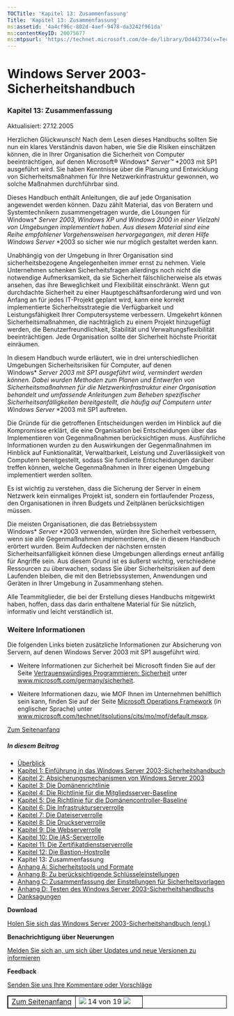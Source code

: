 ```yaml
---
TOCTitle: 'Kapitel 13: Zusammenfassung'
Title: 'Kapitel 13: Zusammenfassung'
ms:assetid: '4a4cf96c-802d-4aef-9478-da3242f961da'
ms:contentKeyID: 20075677
ms:mtpsurl: 'https://technet.microsoft.com/de-de/library/Dd443734(v=TechNet.10)'
---
```


Windows Server 2003-Sicherheitshandbuch
=======================================

### Kapitel 13: Zusammenfassung

Aktualisiert: 27.12.2005

Herzlichen Glückwunsch! Nach dem Lesen dieses Handbuchs sollten Sie nun ein klares Verständnis davon haben, wie Sie die Risiken einschätzen können, die in Ihrer Organisation die Sicherheit von Computer beeinträchtigen, auf denen Microsoft® Windows* *Server™* *2003 mit SP1 ausgeführt wird. Sie haben Kenntnisse über die Planung und Entwicklung von Sicherheitsmaßnahmen für Ihre Netzwerkinfrastruktur gewonnen, wo solche Maßnahmen durchführbar sind.

Dieses Handbuch enthält Anleitungen, die auf jede Organisation angewendet werden können. Dazu zählt Material, das von Beratern und Systemtechnikern zusammengetragen wurde, die Lösungen für Windows* *Server* *2003, Windows* *XP und Windows* *2000 in einer Vielzahl von Umgebungen implementiert haben. Aus diesem Material sind eine Reihe empfohlener Vorgehensweisen hervorgegangen, mit deren Hilfe Windows* *Server* *2003 so sicher wie nur möglich gestaltet werden kann.

Unabhängig von der Umgebung in Ihrer Organisation sind sicherheitsbezogene Angelegenheiten immer ernst zu nehmen. Viele Unternehmen schenken Sicherheitsfragen allerdings noch nicht die notwendige Aufmerksamkeit, da sie Sicherheit fälschlicherweise als etwas ansehen, das ihre Beweglichkeit und Flexibilität einschränkt. Wenn gut durchdachte Sicherheit zu einer Hauptgeschäftsanforderung wird und von Anfang an für jedes IT-Projekt geplant wird, kann eine korrekt implementierte Sicherheitsstrategie die Verfügbarkeit und Leistungsfähigkeit Ihrer Computersysteme verbessern. Umgekehrt können Sicherheitsmaßnahmen, die nachträglich zu einem Projekt hinzugefügt werden, die Benutzerfreundlichkeit, Stabilität und Verwaltungsflexibilität beeinträchtigen. Jede Organisation sollte der Sicherheit höchste Priorität einräumen.

In diesem Handbuch wurde erläutert, wie in drei unterschiedlichen Umgebungen Sicherheitsrisiken für Computer, auf denen Windows* *Server* *2003 mit SP1 ausgeführt wird, vermindert werden können. Dabei wurden Methoden zum Planen und Entwerfen von Sicherheitsmaßnahmen für die Netzwerkinfrastruktur einer Organisation behandelt und umfassende Anleitungen zum Beheben spezifischer Sicherheitsanfälligkeiten bereitgestellt, die häufig auf Computern unter Windows* *Server* *2003 mit SP1 auftreten.

Die Gründe für die getroffenen Entscheidungen werden im Hinblick auf die Kompromisse erklärt, die eine Organisation bei Entscheidungen über das Implementieren von Gegenmaßnahmen berücksichtigen muss. Ausführliche Informationen wurden zu den Auswirkungen der Gegenmaßnahmen im Hinblick auf Funktionalität, Verwaltbarkeit, Leistung und Zuverlässigkeit von Computern bereitgestellt, sodass Sie fundierte Entscheidungen darüber treffen können, welche Gegenmaßnahmen in Ihrer eigenen Umgebung implementiert werden sollten.

Es ist wichtig zu verstehen, dass die Sicherung der Server in einem Netzwerk kein einmaliges Projekt ist, sondern ein fortlaufender Prozess, den Organisationen in ihren Budgets und Zeitplänen berücksichtigen müssen.

Die meisten Organisationen, die das Betriebssystem Windows* *Server* *2003 verwenden, würden ihre Sicherheit verbessern, wenn sie alle Gegenmaßnahmen implementieren, die in diesem Handbuch erörtert wurden. Beim Aufdecken der nächsten ernsten Sicherheitsanfälligkeit können diese Umgebungen allerdings erneut anfällig für Angriffe sein. Aus diesem Grund ist es äußerst wichtig, verschiedene Ressourcen zu überwachen, sodass Sie über Sicherheitsrisiken auf dem Laufenden bleiben, die mit den Betriebssystemen, Anwendungen und Geräten in Ihrer Umgebung in Zusammenhang stehen.

Alle Teammitglieder, die bei der Erstellung dieses Handbuchs mitgewirkt haben, hoffen, dass das darin enthaltene Material für Sie nützlich, informativ und leicht verständlich ist.

### Weitere Informationen

Die folgenden Links bieten zusätzliche Informationen zur Absicherung von Servern, auf denen Windows Server 2003 mit SP1 ausgeführt wird.

-   Weitere Informationen zur Sicherheit bei Microsoft finden Sie auf der Seite [Vertrauenswürdiges Programmieren: Sicherheit](http://www.microsoft.com/germany/sicherheit/) unter www.microsoft.com/germany/sicherheit.

-   Weitere Informationen dazu, wie MOF Ihnen im Unternehmen behilflich sein kann, finden Sie auf der Seite [Microsoft Operations Framework](http://www.microsoft.com/technet/itsolutions/cits/mo/mof/default.mspx) (in englischer Sprache) unter www.microsoft.com/technet/itsolutions/cits/mo/mof/default.mspx.

[](#mainsection)[Zum Seitenanfanq](#mainsection)

##### In diesem Beitrag

-   [Überblick](https://technet.microsoft.com/de-de/library/303c53d5-6b76-46e1-8ee3-7d8c99891129(v=TechNet.10))
-   [Kapitel 1: Einführung in das Windows Server 2003-Sicherheitshandbuch](https://technet.microsoft.com/de-de/library/b0015e61-fe4e-4523-a875-ef8b971da55c(v=TechNet.10))
-   [Kapitel 2: Absicherungsmechanismen von Windows Server 2003](https://technet.microsoft.com/de-de/library/015a5e65-1d76-48df-9657-6fe516a5095a(v=TechNet.10))
-   [Kapitel 3: Die Domänenrichtlinie](https://technet.microsoft.com/de-de/library/70e3e562-9517-4fb9-b617-ef7854a0f03c(v=TechNet.10))
-   [Kapitel 4: Die Richtlinie für die Mitgliedsserver-Baseline](https://technet.microsoft.com/de-de/library/7fd4e7b6-32b3-4fe8-a323-7c01d0c86c51(v=TechNet.10))
-   [Kapitel 5: Die Richtlinie für die Domänencontroller-Baseline](https://technet.microsoft.com/de-de/library/f86f67bd-c150-4d0d-ad85-ff13a01afb01(v=TechNet.10))
-   [Kapitel 6: Die Infrastrukturserverrolle](https://technet.microsoft.com/de-de/library/5914ba9b-2fe2-4886-8171-a908521836ec(v=TechNet.10))
-   [Kapitel 7: Die Dateiserverrolle](https://technet.microsoft.com/de-de/library/2b1536d0-9610-4fb5-93b4-72f62d9e2ff3(v=TechNet.10))
-   [Kapitel 8: Die Druckserverrolle](https://technet.microsoft.com/de-de/library/a37f44cf-85b3-4ae6-8e32-0cd877c5e9ee(v=TechNet.10))
-   [Kapitel 9: Die Webserverrolle](https://technet.microsoft.com/de-de/library/835865cd-ff71-43e6-88bf-91f5b35a00b9(v=TechNet.10))
-   [Kapitel 10: Die IAS-Serverrolle](https://technet.microsoft.com/de-de/library/605c5b8e-d007-41c2-92a6-9260fe571bc7(v=TechNet.10))
-   [Kapitel 11: Die Zertifikatdienstserverrolle](https://technet.microsoft.com/de-de/library/7488b1dc-eb9b-4f4a-b597-b84d87717b57(v=TechNet.10))
-   [Kapitel 12: Die Bastion-Hostrolle](https://technet.microsoft.com/de-de/library/cb056f68-1a74-4a6a-ac25-5629fefe7cbb(v=TechNet.10))
-   Kapitel 13: Zusammenfassung
-   [Anhang A: Sicherheitstools und Formate](https://technet.microsoft.com/de-de/library/e15ff47c-bd77-4b34-9b58-c3f3fba2d135(v=TechNet.10))
-   [Anhang B: Zu berücksichtigende Schlüsseleinstellungen](https://technet.microsoft.com/de-de/library/ff6d4718-4179-4f5a-a09d-50d75e9f32e6(v=TechNet.10))
-   [Anhang C: Zusammenfassung der Einstellungen für Sicherheitsvorlagen](https://technet.microsoft.com/de-de/library/3a17dffb-0395-4656-ada8-28e3954307f5(v=TechNet.10))
-   [Anhang D: Testen des Windows Server 2003-Sicherheitshandbuchs](https://technet.microsoft.com/de-de/library/2698b276-4c42-4a18-9930-3d69974746f8(v=TechNet.10))
-   [Danksagungen](https://technet.microsoft.com/de-de/library/3ec7641e-0d9e-45a2-b3b2-b2a08960d871(v=TechNet.10))

**Download**

[Holen Sie sich das Windows Server 2003-Sicherheitshandbuch (engl.)](http://go.microsoft.com/fwlink/?linkid=14846&clcid=0x409)

**Benachrichtigung über Neuerungen**

[Melden Sie sich an, um sich über Updates und neue Versionen zu informieren](http://www.microsoft.com/germany/technet/sicherheit/bulletins/notify.mspx)

**Feedback**

[Senden Sie uns Ihre Kommentare oder Vorschläge](mailto:secwish@microsoft.com?subject=windows%20server%202003%20security%20guide)

<p> </p>
<table style="border:1px solid black;">
<colgroup>
<col width="50%" />
<col width="50%" />
</colgroup>
<tbody>
<tr class="odd">
<td style="border:1px solid black;"><div>
<a href="#mainsection"></a><a href="#mainsection">Zum Seitenanfanq</a>
</div></td>
<td style="border:1px solid black;"><a href="https://technet.microsoft.com/de-de/library/cb056f68-1a74-4a6a-ac25-5629fefe7cbb(v=TechNet.10)"><img src="images/Dd443734.pageLeft(de-de,TechNet.10).gif" /></a> 14 von 19 <a href="https://technet.microsoft.com/de-de/library/e15ff47c-bd77-4b34-9b58-c3f3fba2d135(v=TechNet.10)"><img src="images/Dd443734.pageRight(de-de,TechNet.10).gif" /></a></td>
</tr>  
</tbody>  
</table>
